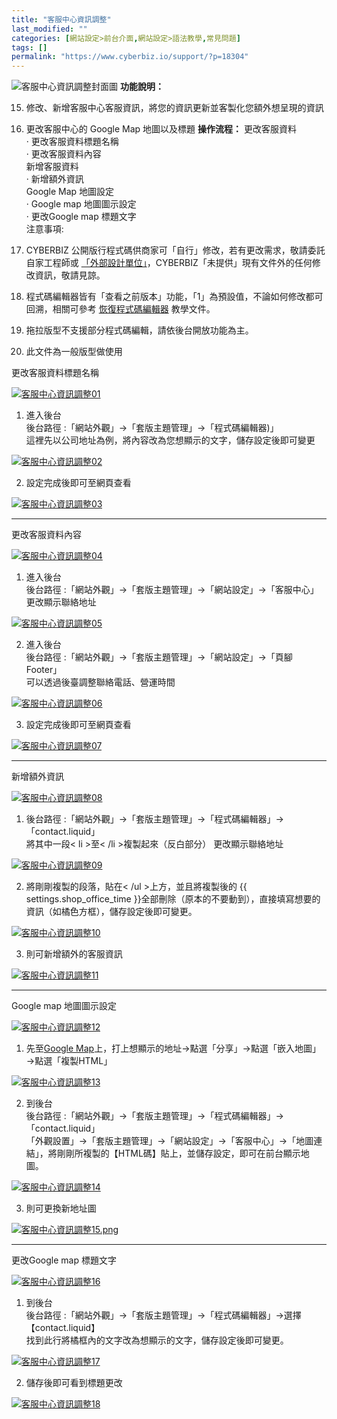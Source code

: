 ```yaml
---
title: "客服中心資訊調整"
last_modified: ""
categories: [網站設定>前台介面,網站設定>語法教學,常見問題]
tags: []
permalink: "https://www.cyberbiz.io/support/?p=18304"
---
```


![客服中心資訊調整封面圖](https://www.cyberbiz.io/support/wp-content/uploads/2021/08/客服中心資訊調整封面圖.png) **功能說明：**  

15. 修改、新增客服中心客服資訊，將您的資訊更新並客製化您額外想呈現的資訊 
16. 更改客服中心的 Google Map 地圖以及標題 
**操作流程：** 更改客服資料  
· 更改客服資料標題名稱  
· 更改客服資料內容  
新增客服資料  
· 新增額外資訊  
Google Map 地圖設定  
· Google map 地圖圖示設定  
· 更改Google map 標題文字  
注意事項:  

17. CYBERBIZ 公開版行程式碼供商家可「自行」修改，若有更改需求，敬請委託自家工程師或 [「外部設計單位」](https://docs.google.com/spreadsheets/d/1uvrqOE10xyMVPvUctgOw9HddT9wbty5ZCNnBQCpmlMI/edit?usp=sharing)，CYBERBIZ「未提供」現有文件外的任何修改資訊，敬請見諒。
18. 程式碼編輯器皆有「查看之前版本」功能，「1」為預設值，不論如何修改都可回溯，相關可參考 [ 恢復程式碼編輯器](https://www.cyberbiz.io/support/?p=16146) 教學文件。
19. 拖拉版型不支援部分程式碼編輯，請依後台開放功能為主。
20. 此文件為一般版型做使用


更改客服資料標題名稱  

[![客服中心資訊調整01](https://www.cyberbiz.io/support/wp-content/uploads/2021/08/客服中心資訊調整01.png)](https://www.cyberbiz.io/support/wp-content/uploads/2021/08/客服中心資訊調整01.png)  

1. 進入後台  
後台路徑 :「網站外觀」→「套版主題管理」→「程式碼編輯器)」  
這裡先以公司地址為例，將內容改為您想顯示的文字，儲存設定後即可變更


[![客服中心資訊調整02](https://www.cyberbiz.io/support/wp-content/uploads/客服中心資訊調整02.png)](https://www.cyberbiz.io/support/wp-content/uploads/客服中心資訊調整02.png)  


2. 設定完成後即可至網頁查看   

[![客服中心資訊調整03](https://www.cyberbiz.io/support/wp-content/uploads/2021/08/客服中心資訊調整03.png)](https://www.cyberbiz.io/support/wp-content/uploads/2021/08/客服中心資訊調整03.png)

* * *

更改客服資料內容  

[![客服中心資訊調整04](https://www.cyberbiz.io/support/wp-content/uploads/2021/08/客服中心資訊調整04.png)](https://www.cyberbiz.io/support/wp-content/uploads/2021/08/客服中心資訊調整04.png)  

1. 進入後台  
後台路徑 :「網站外觀」→「套版主題管理」→「網站設定」→「客服中心」  
更改顯示聯絡地址


[![客服中心資訊調整05](https://www.cyberbiz.io/support/wp-content/uploads/客服中心資訊調整05.png)](https://www.cyberbiz.io/support/wp-content/uploads/客服中心資訊調整05.png)  


2. 進入後台  
後台路徑 :「網站外觀」→「套版主題管理」→「網站設定」→「頁腳Footer」  
可以透過後臺調整聯絡電話、營運時間  

[![客服中心資訊調整06](https://www.cyberbiz.io/support/wp-content/uploads/客服中心資訊調整06.png)](https://www.cyberbiz.io/support/wp-content/uploads/客服中心資訊調整06.png)

3. 設定完成後即可至網頁查看   

[![客服中心資訊調整07](https://www.cyberbiz.io/support/wp-content/uploads/2021/08/客服中心資訊調整07.png)](https://www.cyberbiz.io/support/wp-content/uploads/2021/08/客服中心資訊調整07.png)

* * *

新增額外資訊  

[![客服中心資訊調整08](https://www.cyberbiz.io/support/wp-content/uploads/2021/08/客服中心資訊調整08.png)](https://www.cyberbiz.io/support/wp-content/uploads/2021/08/客服中心資訊調整08.png)  

1. 後台路徑 :「網站外觀」→「套版主題管理」→「程式碼編輯器」→「contact.liquid」  
將其中一段< li >至< /li >複製起來（反白部分） 更改顯示聯絡地址


[![客服中心資訊調整09](https://www.cyberbiz.io/support/wp-content/uploads/客服中心資訊調整09.png)](https://www.cyberbiz.io/support/wp-content/uploads/客服中心資訊調整09.png)  


2. 將剛剛複製的段落，貼在< /ul >上方，並且將複製後的 {{ settings.shop_office_time }}全部刪除（原本的不要動到），直接填寫想要的資訊（如橘色方框），儲存設定後即可變更。   

[![客服中心資訊調整10](https://www.cyberbiz.io/support/wp-content/uploads/客服中心資訊調整10.png)](https://www.cyberbiz.io/support/wp-content/uploads/客服中心資訊調整10.png)

3. 則可新增額外的客服資訊   

[![客服中心資訊調整11](https://www.cyberbiz.io/support/wp-content/uploads/2021/08/客服中心資訊調整11.png)](https://www.cyberbiz.io/support/wp-content/uploads/2021/08/客服中心資訊調整11.png)

* * *

Google map 地圖圖示設定  

[![客服中心資訊調整12](https://www.cyberbiz.io/support/wp-content/uploads/2021/08/客服中心資訊調整12.png)](https://www.cyberbiz.io/support/wp-content/uploads/2021/08/客服中心資訊調整12.png)  

1. 先至[Google Map](https://www.google.com.tw/maps/)上，打上想顯示的地址→點選「分享」→點選「嵌入地圖」→點選「複製HTML」   

[![客服中心資訊調整13](https://www.cyberbiz.io/support/wp-content/uploads/2021/08/客服中心資訊調整13.png)](https://www.cyberbiz.io/support/wp-content/uploads/2021/08/客服中心資訊調整13.png)




2. 到後台  
後台路徑 :「網站外觀」→「套版主題管理」→「程式碼編輯器」→「contact.liquid」  
「外觀設置」→「套版主題管理」→「網站設定」→「客服中心」→「地圖連結」，將剛剛所複製的【HTML碼】貼上，並儲存設定，即可在前台顯示地圖。  

[![客服中心資訊調整14](https://www.cyberbiz.io/support/wp-content/uploads/客服中心資訊調整14.png)](https://www.cyberbiz.io/support/wp-content/uploads/客服中心資訊調整14.png)




3. 則可更換新地址圖   

[![客服中心資訊調整15.png](https://www.cyberbiz.io/support/wp-content/uploads/2021/08/客服中心資訊調整15.png)](https://www.cyberbiz.io/support/wp-content/uploads/2021/08/客服中心資訊調整15.png)

* * *

更改Google map 標題文字  

[![客服中心資訊調整16](https://www.cyberbiz.io/support/wp-content/uploads/2021/08/客服中心資訊調整16.png)](https://www.cyberbiz.io/support/wp-content/uploads/2021/08/客服中心資訊調整16.png)  

1. 到後台  
後台路徑 :「網站外觀」→「套版主題管理」→「程式碼編輯器」→選擇【contact.liquid】  
找到此行將橘框內的文字改為想顯示的文字，儲存設定後即可變更。  

[![客服中心資訊調整17](https://www.cyberbiz.io/support/wp-content/uploads/客服中心資訊調整17.png)](https://www.cyberbiz.io/support/wp-content/uploads/客服中心資訊調整17.png)




2. 儲存後即可看到標題更改   

[![客服中心資訊調整18](https://www.cyberbiz.io/support/wp-content/uploads/2021/08/客服中心資訊調整18.png)](https://www.cyberbiz.io/support/wp-content/uploads/2021/08/客服中心資訊調整18.png)

